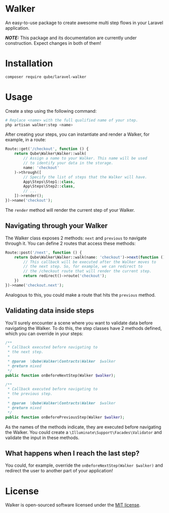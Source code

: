 # Walker

An easy-to-use package to create awesome multi step flows in your Laravel application.

**_NOTE:_** This package and its documentation are currently under construction. Expect changes in both of them!

# Installation

```bash
composer require qube/laravel-walker
```

# Usage

Create a step using the following command:

```bash
# Replace <name> with the full qualified name of your step.
php artisan walker:step <name>
```

After creating your steps, you can instantiate and render a Walker, for example, in a route:

```php
Route::get('/checkout', function () {
    return Qube\Walker\Walker::walk(
        // Assign a name to your Walker. This name will be used
        // to identify your data in the storage.
        name: 'checkout'
    )->through([
        // Specify the list of steps that the Walker will have.
        App\Steps\Step1::class,
        App\Steps\Step2::class,
        // ...
    ])->render();
})->name('checkout');
```

The `render` method will render the current step of your Walker.

## Navigating through your Walker

The Walker class exposes 2 methods: `next` and `previous` to navigate through it. You can define 2 routes that access these methods:

```php
Route::post('/next', function () {
    return Qube\Walker\Walker::walk(name: 'checkout')->next(function () {
        // This callback will be executed after the Walker moves to
        // the next step. So, for example, we can redirect to
        // the /checkout route that will render the current step.
        return redirect()->route('checkout');
    })
})->name('checkout.next');
```

Analogous to this, you could make a route that hits the `previous` method.

## Validating data inside steps

You'll surely encounter a scene where you want to validate data before navigating the Walker. To do this, the step classes have 2 methods defined, which you can override in your steps:

```php
/**
 * Callback executed before navigating to
 * the next step.
 *
 * @param  \Qube\Walker\Contracts\Walker  $walker
 * @return mixed
 */
public function onBeforeNextStep(Walker $walker);

/**
 * Callback executed before navigating to
 * the previous step.
 *
 * @param  \Qube\Walker\Contracts\Walker  $walker
 * @return mixed
 */
public function onBeforePreviousStep(Walker $walker);
```

As the names of the methods indicate, they are executed before navigating the Walker. You could create a `\Illuminate\Support\Facades\Validator` and validate the input in these methods.

## What happens when I reach the last step?

You could, for example, override the `onBeforeNextStep(Walker $walker)` and redirect the user to another part of your application!

# License

Walker is open-sourced software licensed under the [MIT license](LICENSE.md).
